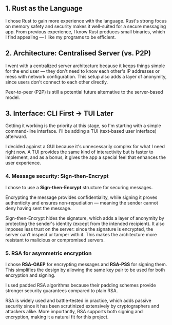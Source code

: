## 1. Rust as the Language
I chose Rust to gain more experience with the language. Rust's strong focus on memory safety and security makes it well-suited for a secure messaging app. From previous experience, I know Rust produces small binaries, which I find appealing — I like my programs to be efficient.
## 2. Architecture: Centralised Server (vs. P2P)
I went with a centralized server architecture because it keeps things simple for the end user — they don't need to know each other's IP addresses or mess with network configuration. This setup also adds a layer of anonymity, since users don't connect to each other directly.

Peer-to-peer (P2P) is still a potential future alternative to the server-based model.
## 3. Interface: CLI First → TUI Later
Getting it working is the priority at this stage, so I'm starting with a simple command-line interface.
I'll be adding a TUI (text-based user interface) afterward.

I decided against a GUI because it's unnecessarily complex for what I need right now. A TUI provides the same kind of interactivity but is faster to implement, and as a bonus, it gives the app a special feel that enhances the user experience.
### 4. Message security: Sign-then-Encrypt
I chose to use a **Sign-then-Encrypt** structure for securing messages.

Encrypting the message provides confidentiality, while signing it proves authenticity and ensures non-repudiation — meaning the sender cannot deny having sent the message.

Sign-then-Encrypt hides the signature, which adds a layer of anonymity by protecting the sender's identity (except from the intended recipient). It also imposes less trust on the server: since the signature is encrypted, the server can’t inspect or tamper with it. This makes the architecture more resistant to malicious or compromised servers.
### 5. RSA for asymmetric encryption
I chose **RSA-OAEP** for encrypting messages and **RSA-PSS** for signing them. This simplifies the design by allowing the same key pair to be used for both encryption and signing.

I used padded RSA algorithms because their padding schemes provide stronger security guarantees compared to plain RSA.

RSA is widely used and battle-tested in practice, which adds passive security since it has been scrutinized extensively by cryptographers and attackers alike. More importantly, RSA supports both signing and encryption, making it a natural fit for this project.